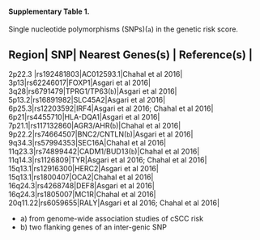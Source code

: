 #### Supplementary Table 1. 
Single nucleotide polymorphisms (SNPs)(`a`) in the genetic risk score.

Region| SNP| Nearest Genes(s) | Reference(s) |
----------------------------------------------
2p22.3 |rs192481803|AC012593.1|Chahal et al 2016|
3p13|rs62246017|FOXP1|Asgari et al 2016|
3q28|rs6791479|TPRG1/TP63(`b`)|Asgari et al 2016|
5p13.2|rs16891982|SLC45A2|Asgari et al 2016|
6p25.3|rs12203592|IRF4|Asgari et al 2016;  Chahal et al 2016|
6p21|rs4455710|HLA-DQA1|Asgari et al 2016|
7p21.1|rs117132860|AGR3/AHR(`b`)|Chahal et al 2016|
9p22.2|rs74664507|BNC2/CNTLN(`b`)|Asgari et al 2016|
9q34.3|rs57994353|SEC16A|Chahal et al 2016|
11q23.3|rs74899442|CADM1/BUD13(`b`)|Chahal et al 2016|
11q14.3|rs1126809|TYR|Asgari et al 2016; Chahal et al 2016|
15q13.1|rs12916300|HERC2|Asgari et al 2016|
15q13.1|rs1800407|OCA2|Chahal et al 2016|
16q24.3|rs4268748|DEF8|Asgari et al 2016|
16q24.3|rs1805007|MC1R|Chahal et al 2016|
20q11.22|rs6059655|RALY|Asgari et al 2016; Chahal et al 2016|

 - a) from genome-wide association studies of cSCC risk
 - b) two flanking genes of an inter-genic SNP
